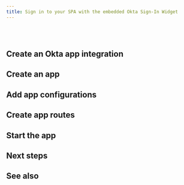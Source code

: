 ```yaml
---
title: Sign in to your SPA with the embedded Okta Sign-In Widget
---
```


<ApiLifecycle access="ie" /><br>
<ApiLifecycle access="Limited GA" /><br>

<StackSelector />

<StackSnippet snippet="nutrition" />

## Create an Okta app integration

<StackSnippet snippet="app-integration" />

## Create an app

<StackSnippet snippet="app-create-app" />

## Add app configurations

<StackSnippet snippet="app-configuration" />

## Create app routes

<StackSnippet snippet="create-routes" />

## Start the app

<StackSnippet snippet="start-app" />

## Next steps

<StackSnippet snippet="next-steps" />

## See also

<StackSnippet snippet="see-also" />
